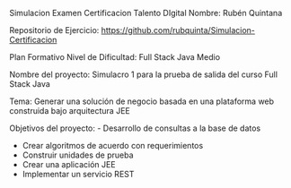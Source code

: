 Simulacion Examen Certificacion Talento DIgital
Nombre: Rubén Quintana

Repositorio de Ejercicio: https://github.com/rubquinta/Simulacion-Certificacion

Plan Formativo Nivel de Dificultad:
Full Stack Java Medio

Nombre del proyecto:
Simulacro 1 para la prueba de
salida del curso Full Stack Java

Tema: Generar una solución de negocio basada en una
plataforma web construida bajo arquitectura JEE

Objetivos del proyecto: - Desarrollo de consultas a la base de datos
- Crear algoritmos de acuerdo con requerimientos
- Construir unidades de prueba
- Crear una aplicación JEE
- Implementar un servicio REST 
